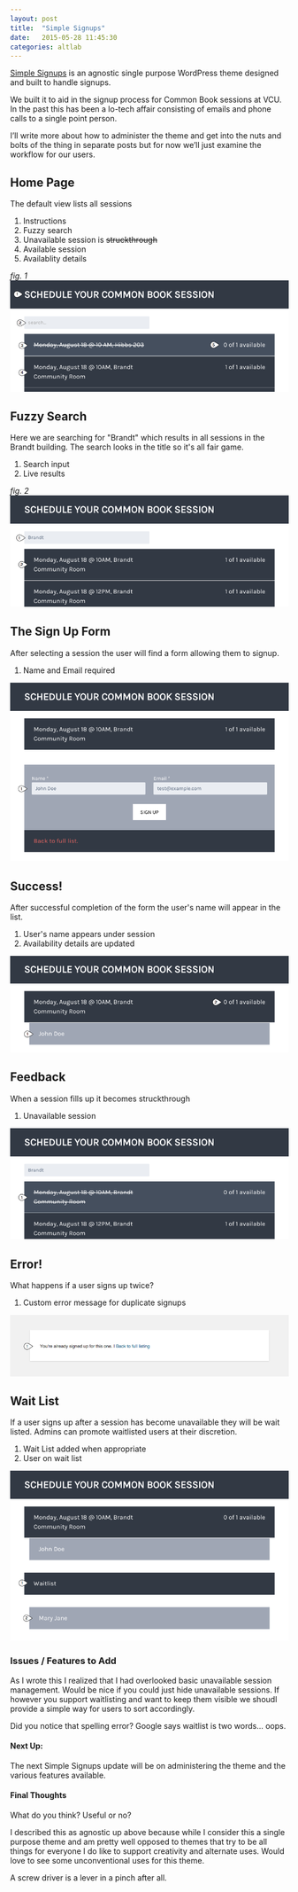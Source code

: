 ```yaml
---
layout: post
title:  "Simple Signups"
date:   2015-05-28 11:45:30
categories: altlab
---
```


[Simple Signups](https://github.com/vcualtlab/simple-signups) is an agnostic single purpose WordPress theme designed and built to handle signups.

We built it to aid in the signup process for Common Book sessions at VCU. In the past this has been a lo-tech affair consisting of emails and phone calls to a single point person.

I’ll write more about how to administer the theme and get into the nuts and bolts of the thing in separate posts but for now we’ll just examine the workflow for our users.





## Home Page

The default view lists all sessions

1. Instructions
2. Fuzzy search
3. Unavailable session is <del>struckthrough</del>
4. Available session
5. Availablity details

*fig. 1*
![](/assets/simple-signups/fig1.png)





## Fuzzy Search

Here we are searching for "Brandt" which results in all sessions in the Brandt building. The search looks in the title so it's all fair game.

1. Search input
2. Live results

*fig. 2*
![](/assets/simple-signups/fig2.png)





## The Sign Up Form

After selecting a session the user will find a form allowing them to signup.

1. Name and Email required

![](/assets/simple-signups/fig3.png)





## Success!

After successful completion of the form the user's name will appear in the list.

1. User's name appears under session
2. Availability details are updated

![](/assets/simple-signups/fig4.png)


## Feedback

When a session fills up it becomes struckthrough

1. Unavailable session

![](/assets/simple-signups/fig5.png)


## Error!

What happens if a user signs up twice?

1. Custom error message for duplicate signups

![](/assets/simple-signups/fig6.png)

## Wait List

If a user signs up after a session has become unavailable they will be wait listed. Admins can promote waitlisted users at their discretion.

1. Wait List added when appropriate
2. User on wait list

![](/assets/simple-signups/fig7.png)


### Issues / Features to Add

As I wrote this I realized that I had overlooked basic unavailable session management. Would be nice if you could just hide unavailable sessions. If however you support waitlisting and want to keep them visible we shoudl provide a simple way for users to sort accordingly.

Did you notice that spelling error? Google says waitlist is two words... oops.

<div class="meta" markdown="1">

#### Next Up:

The next Simple Signups update will be on administering the theme and the various features available.


#### Final Thoughts

What do you think? Useful or no?

I described this as agnostic up above because while I consider this a single purpose theme and am pretty well opposed to themes that try to be all things for everyone I do like to support creativity and alternate uses. Would love to see some unconventional uses for this theme.

A screw driver is a lever in a pinch after all.

</div>



